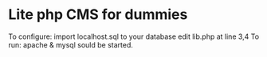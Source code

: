 Lite php CMS for dummies
===
To configure:
	import localhost.sql to your database
	edit lib.php at line 3,4
To run:
	apache & mysql sould be started.

	